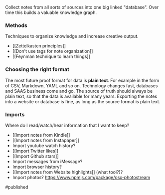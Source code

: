 Collect notes from all sorts of sources into one big linked "database". Over time this builds a valuable knowledge graph.

### Methods
Techniques to organize knowledge and increase creative output.

- [[Zettelkasten principles]]
- [[Don't use tags for note organization]]
- [[Feynman technique to learn things]]

### Choosing the right format
The most future proof format for data is **plain text**. For example in the form of CSV, Markdown, YAML and so on. Technology changes fast, databases and SAAS business come and go. The source of truth should always be plain text, so that the data is available for many years. Exporting the notes into a website or database is fine, as long as the source format is plain text. 

### Imports
Where do I read/watch/hear information that I want to keep?
- [[Import notes from Kindle]] 
- [[Import notes from Instapaper]]
- Import youtube watch history?
- [[Import Twitter likes]]
- [[Import Github stars]]
- Import messages from iMessage?
- Import browser history? 
- [[Import notes from Website highlights]] (what tool?)?
- Import photos? https://www.npmjs.com/package/osx-photostream

#published 
